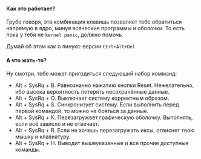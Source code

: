 #### Как это работает?

Грубо говоря, эта комбинация клавишь позволяет тебе обратиться напрямую в ядро, минуя всяческие программы и оболочки.
То есть пока у тебя не `kernel panic`, должно помочь.

Думай об этом как о линукс-версии `Ctrl+Alt+Del`

#### А что жать-то?

Ну смотри, тебе может пригодиться следующий набор комманд:

* Alt + SysRq + B. Равнозначно нажатию кнопки Reset. Нежелательно, ибо высока вероятность потерять несохранённые данные.
* Alt + SysRq + O. Выключает систему корректным образом.
* Alt + SysRq + S. Синхронизует систему. Если выполнить перед первой командой, то можно не бояться за данные.
* Alt + SysRq + K. Перезагружвет графическую оболочку. Выполнять, если всё зависло и не отвечает.
* Alt + SysRq + R. Если не хочешь перезагружать иксы, отвиснет твою мышку и клавиатуру.
* Alt + SysRq + H. Выводит вышеуказанные и все прочие доступные команды.
